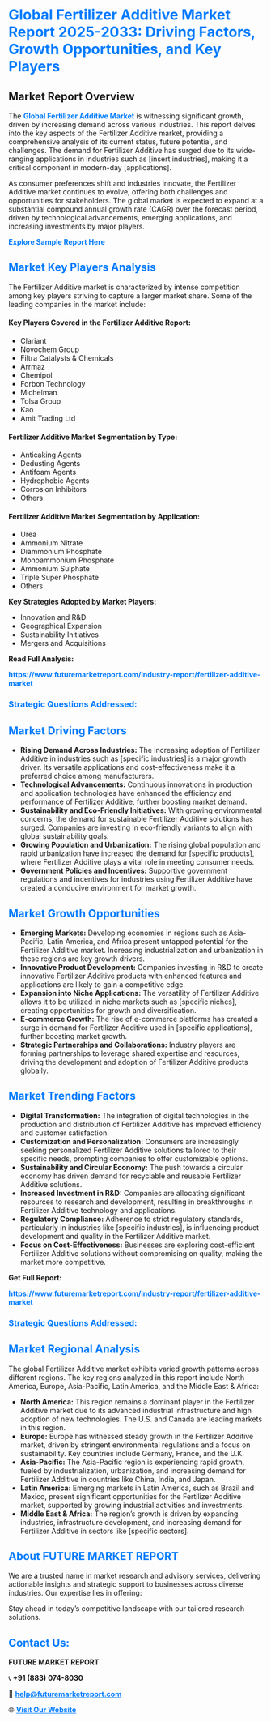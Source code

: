 <h1 style="color: #007BFF;">Global Fertilizer Additive Market Report 2025-2033: Driving Factors, Growth Opportunities, and Key Players</h1>

<section id="overview">
<h2>Market Report Overview</h2>
<p>The <a href="https://www.futuremarketreport.com/industry-report/fertilizer-additive-market" style="color: #007BFF; text-decoration: none;"><strong>Global Fertilizer Additive Market</strong></a> is witnessing significant growth, driven by increasing demand across various industries. This report delves into the key aspects of the Fertilizer Additive market, providing a comprehensive analysis of its current status, future potential, and challenges. The demand for Fertilizer Additive has surged due to its wide-ranging applications in industries such as [insert industries], making it a critical component in modern-day [applications].</p>
<p>As consumer preferences shift and industries innovate, the Fertilizer Additive market continues to evolve, offering both challenges and opportunities for stakeholders. The global market is expected to expand at a substantial compound annual growth rate (CAGR) over the forecast period, driven by technological advancements, emerging applications, and increasing investments by major players.</p>
</section>

<section id="overview">
<p><a href="https://www.futuremarketreport.com/request-sample/reportId=29733" style="color: #007BFF; text-decoration: none;"><strong>Explore Sample Report Here</strong></a></p>
</section>

<section id="key-players">
<h2 style="color: #007BFF;">Market Key Players Analysis</h2>
<p>The Fertilizer Additive market is characterized by intense competition among key players striving to capture a larger market share. Some of the leading companies in the market include:</p>
<h4>Key Players Covered in the Fertilizer Additive Report:</h4>
<ul><li>Clariant</li><li>Novochem Group</li><li>Filtra Catalysts &amp; Chemicals</li><li>Arrmaz</li><li>Chemipol</li><li>Forbon Technology</li><li>Michelman</li><li>Tolsa Group</li><li>Kao</li><li>Amit Trading Ltd</li></ul>
<h4>Fertilizer Additive Market Segmentation by Type:</h4>
<ul><li>Anticaking Agents</li><li>Dedusting Agents</li><li>Antifoam Agents</li><li>Hydrophobic Agents</li><li>Corrosion Inhibitors</li><li>Others</li></ul>

<h4>Fertilizer Additive Market Segmentation by Application:</h4>
<ul><li>Urea</li><li>Ammonium Nitrate</li><li>Diammonium Phosphate</li><li>Monoammonium Phosphate</li><li>Ammonium Sulphate</li><li>Triple Super Phosphate</li><li>Others</li></ul>
<p><strong>Key Strategies Adopted by Market Players:</strong></p>
<ul>
<li>Innovation and R&D</li>
<li>Geographical Expansion</li>
<li>Sustainability Initiatives</li>
<li>Mergers and Acquisitions</li>
</ul>
</section>

<section>
<p><strong>Read Full Analysis: </strong></p><a href="https://www.futuremarketreport.com/industry-report/fertilizer-additive-market" style="color: #007BFF; text-decoration: none;"><strong>https://www.futuremarketreport.com/industry-report/fertilizer-additive-market</strong></a>
<h3 style="color: #007BFF;">Strategic Questions Addressed:</h3>
</section>

<section id="driving-factors">
<h2 style="color: #007BFF;">Market Driving Factors</h2>
<ul>
<li><strong>Rising Demand Across Industries:</strong> The increasing adoption of Fertilizer Additive in industries such as [specific industries] is a major growth driver. Its versatile applications and cost-effectiveness make it a preferred choice among manufacturers.</li>
<li><strong>Technological Advancements:</strong> Continuous innovations in production and application technologies have enhanced the efficiency and performance of Fertilizer Additive, further boosting market demand.</li>
<li><strong>Sustainability and Eco-Friendly Initiatives:</strong> With growing environmental concerns, the demand for sustainable Fertilizer Additive solutions has surged. Companies are investing in eco-friendly variants to align with global sustainability goals.</li>
<li><strong>Growing Population and Urbanization:</strong> The rising global population and rapid urbanization have increased the demand for [specific products], where Fertilizer Additive plays a vital role in meeting consumer needs.</li>
<li><strong>Government Policies and Incentives:</strong> Supportive government regulations and incentives for industries using Fertilizer Additive have created a conducive environment for market growth.</li>
</ul>
</section>

<section id="growth-opportunities">
<h2 style="color: #007BFF;">Market Growth Opportunities</h2>
<ul>
<li><strong>Emerging Markets:</strong> Developing economies in regions such as Asia-Pacific, Latin America, and Africa present untapped potential for the Fertilizer Additive market. Increasing industrialization and urbanization in these regions are key growth drivers.</li>
<li><strong>Innovative Product Development:</strong> Companies investing in R&D to create innovative Fertilizer Additive products with enhanced features and applications are likely to gain a competitive edge.</li>
<li><strong>Expansion into Niche Applications:</strong> The versatility of Fertilizer Additive allows it to be utilized in niche markets such as [specific niches], creating opportunities for growth and diversification.</li>
<li><strong>E-commerce Growth:</strong> The rise of e-commerce platforms has created a surge in demand for Fertilizer Additive used in [specific applications], further boosting market growth.</li>
<li><strong>Strategic Partnerships and Collaborations:</strong> Industry players are forming partnerships to leverage shared expertise and resources, driving the development and adoption of Fertilizer Additive products globally.</li>
</ul>
</section>

<section id="trending-factors">
<h2 style="color: #007BFF;">Market Trending Factors</h2>
<ul>
<li><strong>Digital Transformation:</strong> The integration of digital technologies in the production and distribution of Fertilizer Additive has improved efficiency and customer satisfaction.</li>
<li><strong>Customization and Personalization:</strong> Consumers are increasingly seeking personalized Fertilizer Additive solutions tailored to their specific needs, prompting companies to offer customizable options.</li>
<li><strong>Sustainability and Circular Economy:</strong> The push towards a circular economy has driven demand for recyclable and reusable Fertilizer Additive solutions.</li>
<li><strong>Increased Investment in R&D:</strong> Companies are allocating significant resources to research and development, resulting in breakthroughs in Fertilizer Additive technology and applications.</li>
<li><strong>Regulatory Compliance:</strong> Adherence to strict regulatory standards, particularly in industries like [specific industries], is influencing product development and quality in the Fertilizer Additive market.</li>
<li><strong>Focus on Cost-Effectiveness:</strong> Businesses are exploring cost-efficient Fertilizer Additive solutions without compromising on quality, making the market more competitive.</li>
</ul>
</section>

<section>
<p><strong>Get Full Report: </strong></p><a href="https://www.futuremarketreport.com/industry-report/fertilizer-additive-market" style="color: #007BFF; text-decoration: none;"><strong>https://www.futuremarketreport.com/industry-report/fertilizer-additive-market</strong></a>
<h3 style="color: #007BFF;">Strategic Questions Addressed:</h3>
</section>


<section id="regional-analysis">
<h2 style="color: #007BFF;">Market Regional Analysis</h2>
<p>The global Fertilizer Additive market exhibits varied growth patterns across different regions. The key regions analyzed in this report include North America, Europe, Asia-Pacific, Latin America, and the Middle East & Africa:</p>
<ul>
<li><strong>North America:</strong> This region remains a dominant player in the Fertilizer Additive market due to its advanced industrial infrastructure and high adoption of new technologies. The U.S. and Canada are leading markets in this region.</li>
<li><strong>Europe:</strong> Europe has witnessed steady growth in the Fertilizer Additive market, driven by stringent environmental regulations and a focus on sustainability. Key countries include Germany, France, and the U.K.</li>
<li><strong>Asia-Pacific:</strong> The Asia-Pacific region is experiencing rapid growth, fueled by industrialization, urbanization, and increasing demand for Fertilizer Additive in countries like China, India, and Japan.</li>
<li><strong>Latin America:</strong> Emerging markets in Latin America, such as Brazil and Mexico, present significant opportunities for the Fertilizer Additive market, supported by growing industrial activities and investments.</li>
<li><strong>Middle East & Africa:</strong> The region’s growth is driven by expanding industries, infrastructure development, and increasing demand for Fertilizer Additive in sectors like [specific sectors].</li>
</ul>
</section>

<footer>
<h2 style="color: #007BFF;">About FUTURE MARKET REPORT</h2>
<p>We are a trusted name in market research and advisory services, delivering actionable insights and strategic support to businesses across diverse industries. Our expertise lies in offering:</p>

<p>Stay ahead in today’s competitive landscape with our tailored research solutions.</p>

<h2 style="color: #007BFF;">Contact Us:</h2>
<p><strong>FUTURE MARKET REPORT</strong></p>
<p>📞 <strong>+91 (883) 074-8030</strong></p>
<p>📧 <strong><a href="mailto:help@futuremarketreport.com" style="color: #007BFF;">help@futuremarketreport.com</a></strong></p>
<p>🌐 <strong><a href="https://www.futuremarketreport.com/" style="color: #007BFF;">Visit Our Website</a></strong></p>
</footer>